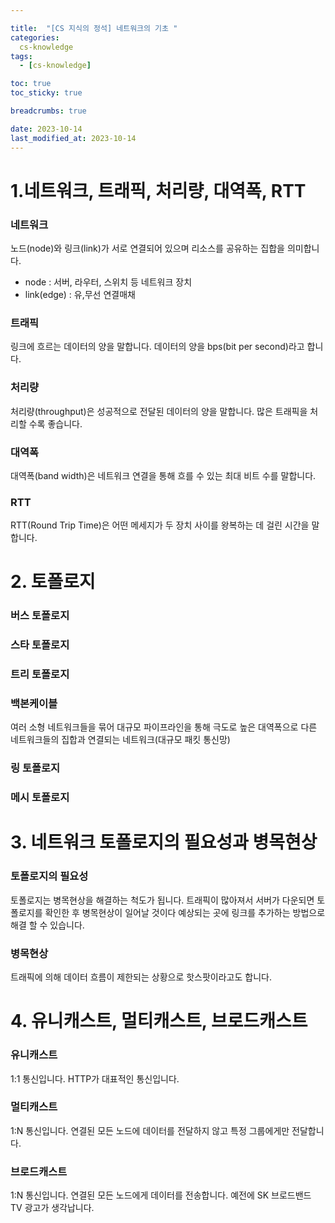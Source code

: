 ```yaml
---

title:  "[CS 지식의 정석] 네트워크의 기초 "
categories:
  cs-knowledge
tags:
  - [cs-knowledge]

toc: true
toc_sticky: true

breadcrumbs: true

date: 2023-10-14
last_modified_at: 2023-10-14
---
```


# 1.네트워크, 트래픽, 처리량, 대역폭, RTT

### 네트워크
노드(node)와 링크(link)가 서로 연결되어 있으며 리소스를 공유하는 집합을 의미합니다.
- node : 서버, 라우터, 스위치 등 네트워크 장치
- link(edge) : 유,무선 연결매채 

### 트래픽
링크에 흐르는 데이터의 양을 말합니다.
데이터의 양을 bps(bit per second)라고 합니다.

### 처리량
처리량(throughput)은 성공적으로 전달된 데이터의 양을 말합니다.
많은 트래픽을 처리할 수록 좋습니다.

### 대역폭
대역폭(band width)은 네트워크 연결을 통해 흐를 수 있는 최대 비트 수를 말합니다.

### RTT
RTT(Round Trip Time)은 어떤 메세지가 두 장치 사이를 왕복하는 데 걸린 시간을 말합니다.

# 2. 토폴로지

### 버스 토폴로지

### 스타 토폴로지

### 트리 토폴로지

### 백본케이블
여러 소형 네트워크들을 묶어 대규모 파이프라인을 통해 극도로 높은 대역폭으로
다른 네트워크들의 집합과 연결되는 네트워크(대규모 패킷 통신망)

### 링 토폴로지

### 메시 토폴로지

# 3. 네트워크 토폴로지의 필요성과 병목현상

### 토폴로지의 필요성
토폴로지는 병목현상을 해결하는 척도가 됩니다.
트래픽이 많아져서 서버가 다운되면 토폴로지를 확인한 후 병목현상이 일어날 것이다 예상되는 곳에 링크를 추가하는 방법으로 해결 할 수 있습니다.

### 병목현상
트래픽에 의해 데이터 흐름이 제한되는 상황으로 핫스팟이라고도 합니다.

# 4. 유니캐스트, 멀티캐스트, 브로드캐스트

### 유니캐스트
1:1 통신입니다. HTTP가 대표적인 통신입니다.

### 멀티캐스트
1:N 통신입니다. 
연결된 모든 노드에 데이터를 전달하지 않고 특정 그룹에게만 전달합니다.

### 브로드캐스트
1:N 통신입니다. 
연결된 모든 노드에게 데이터를 전송합니다.
예전에 SK 브로드밴드 TV 광고가 생각납니다.



